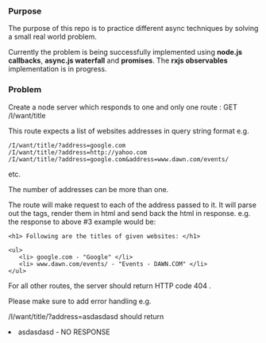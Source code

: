 ### Purpose

The purpose of this repo is to practice different async techniques by solving a small real world problem.

Currently the problem is being successfully implemented using **node.js callbacks**,  **async.js waterfall** and **promises**. The **rxjs observables** implementation is in progress.

### Problem

Create a node server which responds to one and only one route : GET /I/want/title

This route expects a list of websites addresses in query string format e.g.
```
/I/want/title/?address=google.com
/I/want/title/?address=http://yahoo.com
/I/want/title/?address=google.com&address=www.dawn.com/events/
```
etc.

The number of addresses can be more than one.

The route will make request to each of the address passed to it. It will parse out the <title></title> tags, render them in html and send back the html in response. e.g. the response to above #3 example would be:

<html>
<head></head>
<body>

    <h1> Following are the titles of given websites: </h1>

    <ul>
       <li> google.com - "Google" </li>
       <li> www.dawn.com/events/ - "Events - DAWN.COM" </li>
    </ul>
</body>
</html>
For all other routes, the server should return HTTP code 404 .

Please make sure to add error handling e.g.

/I/want/title/?address=asdasdasd should return <li> asdasdasd - NO RESPONSE </li>

